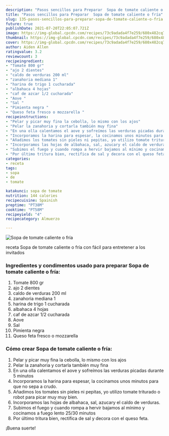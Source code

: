 ```yaml
---
description: "Pasos sencillos para Preparar  Sopa de tomate caliente o fría"
title: "Pasos sencillos para Preparar  Sopa de tomate caliente o fría"
slug: 135-pasos-sencillos-para-preparar-sopa-de-tomate-caliente-o-fria
future: true
publishDate: 2021-07-20T22:05:07.721Z
image: https://img-global.cpcdn.com/recipes/73c9adada4f7e259/680x482cq70/sopa-de-tomate-caliente-o-fria-foto-principal.jpg
thumbnail: https://img-global.cpcdn.com/recipes/73c9adada4f7e259/680x482cq70/sopa-de-tomate-caliente-o-fria-foto-principal.jpg
cover: https://img-global.cpcdn.com/recipes/73c9adada4f7e259/680x482cq70/sopa-de-tomate-caliente-o-fria-foto-principal.jpg
author: Aiden Allen
ratingvalue: 3.2
reviewcount: 3
recipeingredient:
- "Tomate 800 gr"
- "ajo 2 dientes"
- "caldo de verduras 200 ml"
- "zanahoria mediana 1"
- "harina de trigo 1 cucharada"
- "albahaca 4 hojas"
- "caf de azcar 1/2 cucharada"
- "Aove "
- "Sal "
- "Pimienta negra "
- "Queso feta fresco o mozzarella "
recipeinstructions:
- "Pelar y picar muy fina la cebolla, lo mismo con los ajos"
- "Pelar la zanahoria y cortarla también muy fina"
- "En una olla calentamos el aove y sofreímos las verduras picadas durante 5 minutos"
- "Incorporamos la harina para espesar, la cocinamos unos minutos para que no sepa a crudo."
- "Añadimos los tomates sin pieles ni pepitas, yo utilizo tomate triturado o robot para picar muy muy bien."
- "Incorporamos las hojas de albahaca, sal, azucary el caldo de verduras."
- "Subimos el fuego y cuando rompa a hervir bajamos al mínimo y cocinamos a fuego lento 25/30 minutos"
- "Por último tritura bien, rectifica de sal y decora con el queso feta."
categories:
- receta
tags:
- sopa
- de
- tomate

katakunci: sopa de tomate 
nutrition: 144 calories
recipecuisine: Spainish
preptime: "PT38M"
cooktime: "PT58M"
recipeyield: "4"
recipecategory: Almuerzo

---
```



![Sopa de tomate caliente o fría](https://img-global.cpcdn.com/recipes/73c9adada4f7e259/680x482cq70/sopa-de-tomate-caliente-o-fria-foto-principal.jpg)

receta Sopa de tomate caliente o fría con fácil para entretener a los invitados

<!--inarticleads1-->

### Ingredientes y condimentos usado para preparar Sopa de tomate caliente o fría:

1. Tomate 800 gr
1. ajo 2 dientes
1. caldo de verduras 200 ml
1. zanahoria mediana 1
1. harina de trigo 1 cucharada
1. albahaca 4 hojas
1. caf de azcar 1/2 cucharada
1. Aove 
1. Sal 
1. Pimienta negra 
1. Queso feta fresco o mozzarella 



<!--inarticleads2-->

### Cómo crear Sopa de tomate caliente o fría:

1. Pelar y picar muy fina la cebolla, lo mismo con los ajos
1. Pelar la zanahoria y cortarla también muy fina
1. En una olla calentamos el aove y sofreímos las verduras picadas durante 5 minutos
1. Incorporamos la harina para espesar, la cocinamos unos minutos para que no sepa a crudo.
1. Añadimos los tomates sin pieles ni pepitas, yo utilizo tomate triturado o robot para picar muy muy bien.
1. Incorporamos las hojas de albahaca, sal, azucary el caldo de verduras.
1. Subimos el fuego y cuando rompa a hervir bajamos al mínimo y cocinamos a fuego lento 25/30 minutos
1. Por último tritura bien, rectifica de sal y decora con el queso feta.



¡Buena suerte!

